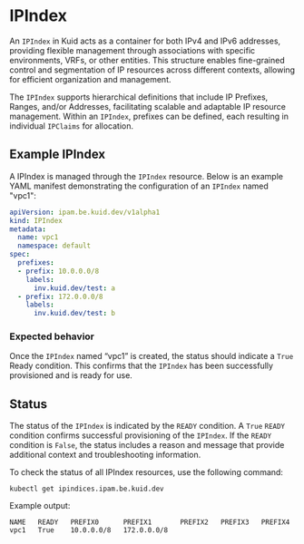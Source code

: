 # IPIndex

An `IPIndex` in Kuid acts as a container for both IPv4 and IPv6 addresses, providing flexible management through associations with specific environments, VRFs, or other entities. This structure enables fine-grained control and segmentation of IP resources across different contexts, allowing for efficient organization and management.

The `IPIndex` supports hierarchical definitions that include IP Prefixes, Ranges, and/or Addresses, facilitating scalable and adaptable IP resource management. Within an `IPIndex`, prefixes can be defined, each resulting in individual `IPClaims` for allocation.

## Example IPIndex

A IPIndex is managed through the `IPIndex` resource. Below is an example YAML manifest demonstrating the configuration of an `IPIndex` named "vpc1":

```yaml
apiVersion: ipam.be.kuid.dev/v1alpha1
kind: IPIndex
metadata:
  name: vpc1
  namespace: default
spec:
  prefixes:
  - prefix: 10.0.0.0/8
    labels:
      inv.kuid.dev/test: a
  - prefix: 172.0.0.0/8
    labels:
      inv.kuid.dev/test: b
```

### Expected behavior

Once the `IPIndex` named “vpc1” is created, the status should indicate a `True` Ready condition. This confirms that the `IPIndex` has been successfully provisioned and is ready for use.

## Status

The status of the `IPIndex` is indicated by the `READY` condition. A `True` `READY` condition confirms successful provisioning of the `IPIndex`. If the `READY` condition is `False`, the status includes a reason and message that provide additional context and troubleshooting information.

To check the status of all IPIndex resources, use the following command:

```
kubectl get ipindices.ipam.be.kuid.dev 
```

Example output:

```
NAME   READY   PREFIX0      PREFIX1       PREFIX2   PREFIX3   PREFIX4
vpc1   True    10.0.0.0/8   172.0.0.0/8   
```

